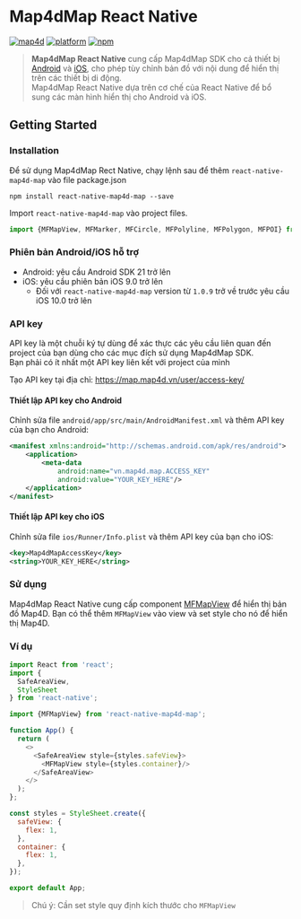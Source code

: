 # Map4dMap React Native
[![map4d](https://img.shields.io/badge/map4d-map-orange)](https://map4d.vn/)
[![platform](https://img.shields.io/badge/platform-reactnative-61dafb.svg)](https://reactnative.dev/)
[![npm](https://img.shields.io/npm/v/react-native-map4d-map)](https://www.npmjs.com/package/react-native-map4d-map)


> **Map4dMap React Native** cung cấp Map4dMap SDK cho cả thiết bị [Android](https://docs.map4d.vn/map4d-map/android/) và [iOS](https://docs.map4d.vn/map4d-map/android/), cho phép tùy chỉnh bản đồ với nội dung để hiển thị trên các thiết bị di động.  
> Map4dMap React Native dựa trên cơ chế của React Native để bổ sung các màn hình hiển thị cho Android và iOS.

## Getting Started

### Installation

Để sử dụng Map4dMap Rect Native, chạy lệnh sau để thêm `react-native-map4d-map` vào file package.json

```shell
npm install react-native-map4d-map --save
```

Import `react-native-map4d-map` vào project files.

```js
import {MFMapView, MFMarker, MFCircle, MFPolyline, MFPolygon, MFPOI} from 'react-native-map4d-map'
```

### Phiên bản Android/iOS hỗ trợ

* Android: yêu cầu Android SDK 21 trở lên
* iOS: yêu cầu phiên bản iOS 9.0 trở lên
  * Đối với `react-native-map4d-map` version từ `1.0.9` trở về trước yêu cầu iOS 10.0  trở lên

### API key

API key là một chuỗi ký tự dùng để xác thực các yêu cầu liên quan đến project của bạn dùng cho các mục đích sử dụng Map4dMap SDK.  
Bạn phải có ít nhất một API key liên kết với project của mình

Tạo API key tại địa chỉ: <https://map.map4d.vn/user/access-key/>

#### Thiết lập API key cho Android

Chỉnh sửa file `android/app/src/main/AndroidManifest.xml` và thêm API key của bạn cho Android:

```xml
<manifest xmlns:android="http://schemas.android.com/apk/res/android">
    <application>
        <meta-data
            android:name="vn.map4d.map.ACCESS_KEY"
            android:value="YOUR_KEY_HERE"/>
    </application>
</manifest>
```

#### Thiết lập API key cho iOS

Chỉnh sửa file `ios/Runner/Info.plist` và thêm API key của bạn cho iOS:

```xml
<key>Map4dMapAccessKey</key>
<string>YOUR_KEY_HERE</string>
```

### Sử dụng

Map4dMap React Native cung cấp component [MFMapView](./guides/mapview) để hiển thị bản đồ Map4D. Bạn có thể thêm `MFMapView` vào view và set style cho nó để hiển thị Map4D.

### Ví dụ

```js
import React from 'react';
import {
  SafeAreaView,
  StyleSheet
} from 'react-native';

import {MFMapView} from 'react-native-map4d-map';

function App() {
  return (
    <>
      <SafeAreaView style={styles.safeView}>
        <MFMapView style={styles.container}/>
      </SafeAreaView>
    </>
  );
};

const styles = StyleSheet.create({
  safeView: {
    flex: 1,
  },
  container: {
    flex: 1,
  },
});

export default App;
```

> Chú ý: Cần set style quy định kích thước cho `MFMapView`